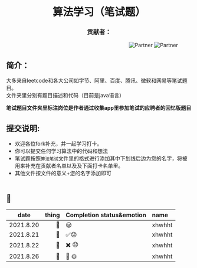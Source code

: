 <h1 align="center">算法学习（笔试题）</h1>  
<h3 align="center">贡献者：</h1>  


&#8195; &#8195; &#8195;&#8195; &#8195; &#8195; &#8195; &#8195; &#8195; &#8195;&#8195; &#8195; &#8195; &#8195; &#8195; &#8195; &#8195; &#8195; &#8195; ![Partner](https://img.shields.io/badge/Boy:-xhwhht-red.svg?colorA=48D1CC) ![Partner](https://img.shields.io/badge/Girl:-Trista--lover%20-orange.svg?colorA=FFB6C1)  

## 简介：
大多来自leetcode和各大公司如字节、阿里、百度、腾讯、微软和网易等笔试题目。  
文件夹里分别有题目描述和代码（目前是java语言）  

__笔试题目文件夹里标注岗位是作者通过收集app里参加笔试的应聘者的回忆版题目__  
## 提交说明:
* 欢迎各位fork补充，并一起学习打卡。  
* 你可以提交任何学习算法中的代码和想法  
* 笔试题按照`算法笔试`文件里的格式进行添加其中下划线后边为您的名字，将被用来补充在贡献者名单以及及下面打卡名单里。 
* 其他文件按文件的意义+您的名字添加即可   
&nbsp;    
## :tada:
<div align="center">
  
|   date      |  thing      |  Completion status&emotion              |name     |
|  :----:     |   ---:      | :----                                   | :----   |
| 2021.8.20   |  :memo:     | :sleepy:                                |  xhwhht |
| 2021.8.21   |  :memo:     |  :white_check_mark::worried:            |xhwhht   |
| 2021.8.22   |  :memo:     | :heavy_multiplication_x: :disappointed: |xhwhht   |
| 2021.8.26   |  :memo:     | :bug:  :sun_with_face:                  | xhwhht  |
  
 <div>

